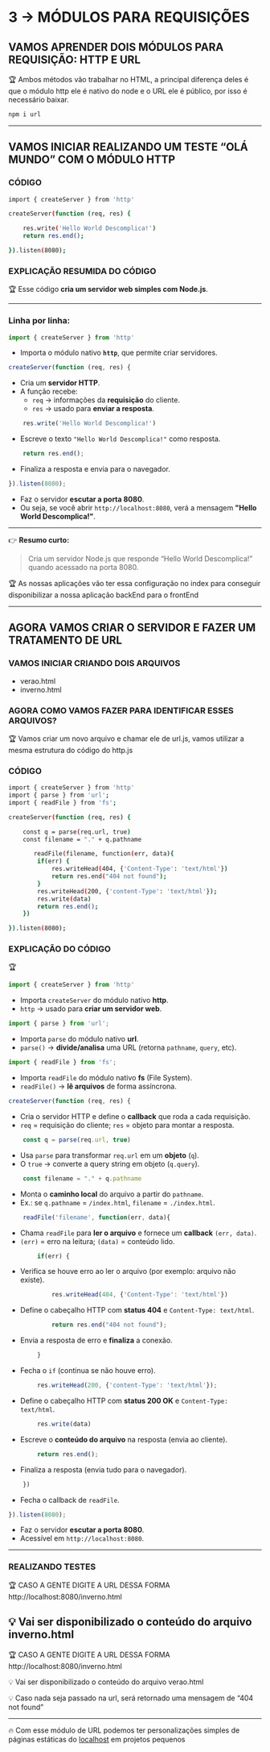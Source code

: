 # 3 → MÓDULOS PARA REQUISIÇÕES

## VAMOS APRENDER DOIS MÓDULOS PARA REQUISIÇÃO: HTTP E URL

🏆 Ambos métodos vão trabalhar no HTML, a principal diferença deles é que o módulo http ele é nativo do node e o URL ele é público, por isso é necessário baixar.

```bash
npm i url
```


---

## VAMOS INICIAR REALIZANDO UM TESTE “OLÁ MUNDO” COM O MÓDULO HTTP

### CÓDIGO

```bash
import { createServer } from 'http'

createServer(function (req, res) {

    res.write('Hello World Descomplica!')
    return res.end();

}).listen(8080);
```

### EXPLICAÇÃO RESUMIDA DO CÓDIGO

🏆 Esse código **cria um servidor web simples com Node.js**.

---

### Linha por linha:

```jsx
import { createServer } from 'http'

```

- Importa o módulo nativo **`http`**, que permite criar servidores.

```jsx
createServer(function (req, res) {

```

- Cria um **servidor HTTP**.
- A função recebe:
    - `req` → informações da **requisição** do cliente.
    - `res` → usado para **enviar a resposta**.

```jsx
    res.write('Hello World Descomplica!')

```

- Escreve o texto `"Hello World Descomplica!"` como resposta.

```jsx
    return res.end();

```

- Finaliza a resposta e envia para o navegador.

```jsx
}).listen(8080);

```

- Faz o servidor **escutar a porta 8080**.
- Ou seja, se você abrir `http://localhost:8080`, verá a mensagem **"Hello World Descomplica!"**.

---

👉 **Resumo curto:**

> Cria um servidor Node.js que responde “Hello World Descomplica!” quando acessado na porta 8080.
> 

🏆 As nossas aplicações vão ter essa configuração no index para conseguir disponibilizar a nossa aplicação backEnd para o frontEnd


---

## AGORA VAMOS CRIAR O SERVIDOR E FAZER UM TRATAMENTO DE URL

### VAMOS INICIAR CRIANDO DOIS ARQUIVOS

- verao.html
- inverno.html

### AGORA COMO VAMOS FAZER PARA IDENTIFICAR ESSES ARQUIVOS?

🏆 Vamos criar um novo arquivo e chamar ele de url.js, vamos utilizar a mesma estrutura do código do http.js


### CÓDIGO

```bash
import { createServer } from 'http'
import { parse } from 'url';
import { readFile } from 'fs';

createServer(function (req, res) {

    const q = parse(req.url, true)
    const filename = "." + q.pathname

       readFile(filename, function(err, data){
        if(err) {
            res.writeHead(404, {'Content-Type': 'text/html'})
            return res.end("404 not found");
        }
        res.writeHead(200, {'content-Type': 'text/html'});
        res.write(data)
        return res.end();
    })

}).listen(8080);
```

### EXPLICAÇÃO DO CÓDIGO

🏆

```jsx
import { createServer } from 'http'

```

- Importa `createServer` do módulo nativo **http**.
- `http` → usado para **criar um servidor web**.

```jsx
import { parse } from 'url';

```

- Importa `parse` do módulo nativo **url**.
- `parse()` → **divide/analisa** uma URL (retorna `pathname`, `query`, etc).

```jsx
import { readFile } from 'fs';

```

- Importa `readFile` do módulo nativo **fs** (File System).
- `readFile()` → **lê arquivos** de forma assíncrona.

```jsx
createServer(function (req, res) {

```

- Cria o servidor HTTP e define o **callback** que roda a cada requisição.
- `req` = requisição do cliente; `res` = objeto para montar a resposta.

```jsx
    const q = parse(req.url, true)

```

- Usa `parse` para transformar `req.url` em um **objeto** (`q`).
- O `true` → converte a query string em objeto (`q.query`).

```jsx
    const filename = "." + q.pathname

```

- Monta o **caminho local** do arquivo a partir do `pathname`.
- Ex.: se `q.pathname` = `/index.html`, `filename` = `./index.html`.

```jsx
    readFile('filename', function(err, data){

```

- Chama `readFile` para **ler o arquivo** e fornece um **callback** `(err, data)`.
- `(err)` = erro na leitura; `(data)` = conteúdo lido.

```jsx
        if(err) {

```

- Verifica se houve erro ao ler o arquivo (por exemplo: arquivo não existe).

```jsx
            res.writeHead(404, {'Content-Type': 'text/html'})

```

- Define o cabeçalho HTTP com **status 404** e `Content-Type: text/html`.

```jsx
            return res.end("404 not found");

```

- Envia a resposta de erro e **finaliza** a conexão.

```jsx
        }

```

- Fecha o `if` (continua se não houve erro).

```jsx
        res.writeHead(200, {'content-Type': 'text/html'});

```

- Define o cabeçalho HTTP com **status 200 OK** e `Content-Type: text/html`.

```jsx
        res.write(data)

```

- Escreve o **conteúdo do arquivo** na resposta (envia ao cliente).

```jsx
        return res.end();

```

- Finaliza a resposta (envia tudo para o navegador).

```jsx
    })

```

- Fecha o callback de `readFile`.

```jsx
}).listen(8080);

```

- Faz o servidor **escutar a porta 8080**.
- Acessível em `http://localhost:8080`.

---


### REALIZANDO TESTES

🏆 CASO A GENTE DIGITE A URL DESSA FORMA http://localhost:8080/inverno.html

💡 Vai ser disponibilizado o conteúdo do arquivo inverno.html
---

🏆 CASO A GENTE DIGITE A URL DESSA FORMA http://localhost:8080/inverno.html

💡 Vai ser disponibilizado o conteúdo do arquivo verao.html

💡 Caso nada seja passado na url, será retornado uma mensagem de “404 not found”


---

🔥 Com esse módulo de URL podemos ter personalizações simples de páginas estáticas do [localhost](http://localhost) em projetos pequenos

